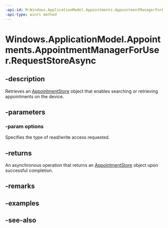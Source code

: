 ```yaml
---
-api-id: M:Windows.ApplicationModel.Appointments.AppointmentManagerForUser.RequestStoreAsync(Windows.ApplicationModel.Appointments.AppointmentStoreAccessType)
-api-type: winrt method
---
```


<!-- Method syntax
public Windows.Foundation.IAsyncOperation<Windows.ApplicationModel.Appointments.AppointmentStore> RequestStoreAsync(Windows.ApplicationModel.Appointments.AppointmentStoreAccessType options)
-->

# Windows.ApplicationModel.Appointments.AppointmentManagerForUser.RequestStoreAsync

## -description
Retrieves an [AppointmentStore](appointmentstore.md) object that enables searching or retrieving appointments on the device.

## -parameters
### -param options
Specifies the type of read/write access requested.

## -returns
An asynchronous operation that returns an [AppointmentStore](appointmentstore.md) object upon successful completion.

## -remarks

## -examples

## -see-also
